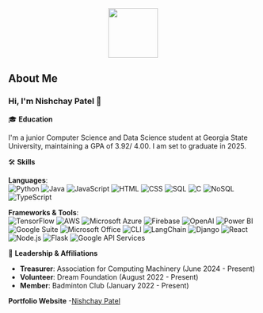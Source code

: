 <div id="header" align="center">
  <img src="https://media.giphy.com/media/M9gbBd9nbDrOTu1Mqx/giphy.gif" width="100"/>
</div>

## About Me

### Hi, I'm Nishchay Patel 👋

🎓 **Education**  

I'm a junior Computer Science and Data Science student at Georgia State University, maintaining a GPA of 3.92/ 4.00. I am set to graduate in 2025.

🛠️ **Skills**  

**Languages**:  
![Python](https://img.shields.io/badge/-Python-3776AB?style=flat&logo=python&logoColor=white)
![Java](https://img.shields.io/badge/-Java-007396?style=flat&logo=java&logoColor=white)
![JavaScript](https://img.shields.io/badge/-JavaScript-F7DF1E?style=flat&logo=javascript&logoColor=black)
![HTML](https://img.shields.io/badge/-HTML5-E34F26?style=flat&logo=html5&logoColor=white)
![CSS](https://img.shields.io/badge/-CSS3-1572B6?style=flat&logo=css3&logoColor=white)
![SQL](https://img.shields.io/badge/-SQL-4479A1?style=flat&logo=postgresql&logoColor=white)
![C](https://img.shields.io/badge/-C-A8B9CC?style=flat&logo=c&logoColor=white)
![NoSQL](https://img.shields.io/badge/-NoSQL-4DB33D?style=flat&logo=mongodb&logoColor=white)
![TypeScript](https://img.shields.io/badge/-TypeScript-007ACC?style=flat&logo=typescript&logoColor=white)

**Frameworks & Tools**:  
![TensorFlow](https://img.shields.io/badge/-TensorFlow-FF6F00?style=flat&logo=tensorflow&logoColor=white)
![AWS](https://img.shields.io/badge/-AWS-232F3E?style=flat&logo=amazon-aws&logoColor=white)
![Microsoft Azure](https://img.shields.io/badge/-Microsoft%20Azure-0078D4?style=flat&logo=microsoft-azure&logoColor=white)
![Firebase](https://img.shields.io/badge/-Firebase-FFCA28?style=flat&logo=firebase&logoColor=black)
![OpenAI](https://img.shields.io/badge/-OpenAI-412991?style=flat&logo=openai&logoColor=white)
![Power BI](https://img.shields.io/badge/-Power%20BI-F2C811?style=flat&logo=power-bi&logoColor=black)
![Google Suite](https://img.shields.io/badge/-Google%20Suite-4285F4?style=flat&logo=google&logoColor=white)
![Microsoft Office](https://img.shields.io/badge/-Microsoft%20Office-D83B01?style=flat&logo=microsoft-office&logoColor=white)
![CLI](https://img.shields.io/badge/-CLI-555555?style=flat&logo=gnu-bash&logoColor=white)
![LangChain](https://img.shields.io/badge/-LangChain-FFD700?style=flat&logo=langchain&logoColor=black)
![Django](https://img.shields.io/badge/-Django-092E20?style=flat&logo=django&logoColor=white)
![React](https://img.shields.io/badge/-React-61DAFB?style=flat&logo=react&logoColor=black)
![Node.js](https://img.shields.io/badge/-Node.js-339933?style=flat&logo=node.js&logoColor=white)
![Flask](https://img.shields.io/badge/-Flask-000000?style=flat&logo=flask&logoColor=white)
![Google API Services](https://img.shields.io/badge/-Google%20API-4285F4?style=flat&logo=google&logoColor=white)


👥 **Leadership & Affiliations**  
- **Treasurer**: Association for Computing Machinery (June 2024 - Present)
- **Volunteer**: Dream Foundation (August 2022 - Present)
- **Member**: Badminton Club (January 2022 - Present)


**Portfolio Website**
-[Nishchay Patel]("https://patelnishchay.vercel.app/")


<!--[![Nishchay's GitHub stats](https://github-readme-stats.vercel.app/api?username=nishchaypat)](https://github.com/nishchaypat/github-readme-stats)

**Nishchaypat/nishchaypat** is a ✨ _special_ ✨ repository because its `README.md` (this file) appears on your GitHub profile.

Here are some ideas to get you started:

- 🔭 I’m currently working on ...
- 🌱 I’m currently learning ...
- 👯 I’m looking to collaborate on ...
- 🤔 I’m looking for help with ...
- 💬 Ask me about ...
- 📫 How to reach me: ...
- 😄 Pronouns: ...
- ⚡ Fun fact: ...
-->
